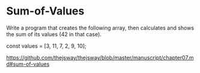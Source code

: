# Sum-of-Values

Write a program that creates the following array, then calculates and shows the sum of its values (42 in that case).

const values = [3, 11, 7, 2, 9, 10];

https://github.com/thejsway/thejsway/blob/master/manuscript/chapter07.md#sum-of-values

